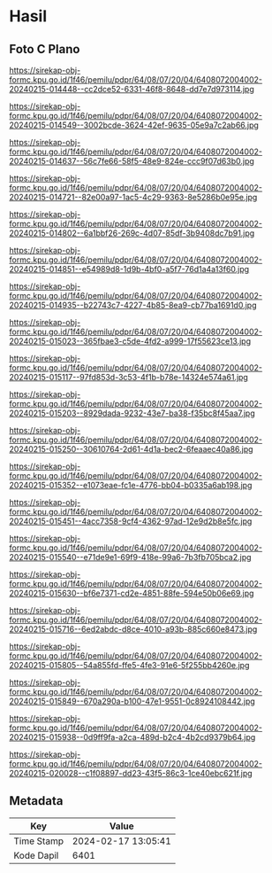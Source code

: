 # Hasil

## Foto C Plano

https://sirekap-obj-formc.kpu.go.id/1f46/pemilu/pdpr/64/08/07/20/04/6408072004002-20240215-014448--cc2dce52-6331-46f8-8648-dd7e7d973114.jpg

https://sirekap-obj-formc.kpu.go.id/1f46/pemilu/pdpr/64/08/07/20/04/6408072004002-20240215-014549--3002bcde-3624-42ef-9635-05e9a7c2ab66.jpg

https://sirekap-obj-formc.kpu.go.id/1f46/pemilu/pdpr/64/08/07/20/04/6408072004002-20240215-014637--56c7fe66-58f5-48e9-824e-ccc9f07d63b0.jpg

https://sirekap-obj-formc.kpu.go.id/1f46/pemilu/pdpr/64/08/07/20/04/6408072004002-20240215-014721--82e00a97-1ac5-4c29-9363-8e5286b0e95e.jpg

https://sirekap-obj-formc.kpu.go.id/1f46/pemilu/pdpr/64/08/07/20/04/6408072004002-20240215-014802--6a1bbf26-269c-4d07-85df-3b9408dc7b91.jpg

https://sirekap-obj-formc.kpu.go.id/1f46/pemilu/pdpr/64/08/07/20/04/6408072004002-20240215-014851--e54989d8-1d9b-4bf0-a5f7-76d1a4a13f60.jpg

https://sirekap-obj-formc.kpu.go.id/1f46/pemilu/pdpr/64/08/07/20/04/6408072004002-20240215-014935--b22743c7-4227-4b85-8ea9-cb77ba1691d0.jpg

https://sirekap-obj-formc.kpu.go.id/1f46/pemilu/pdpr/64/08/07/20/04/6408072004002-20240215-015023--365fbae3-c5de-4fd2-a999-17f55623ce13.jpg

https://sirekap-obj-formc.kpu.go.id/1f46/pemilu/pdpr/64/08/07/20/04/6408072004002-20240215-015117--97fd853d-3c53-4f1b-b78e-14324e574a61.jpg

https://sirekap-obj-formc.kpu.go.id/1f46/pemilu/pdpr/64/08/07/20/04/6408072004002-20240215-015203--8929dada-9232-43e7-ba38-f35bc8f45aa7.jpg

https://sirekap-obj-formc.kpu.go.id/1f46/pemilu/pdpr/64/08/07/20/04/6408072004002-20240215-015250--30610764-2d61-4d1a-bec2-6feaaec40a86.jpg

https://sirekap-obj-formc.kpu.go.id/1f46/pemilu/pdpr/64/08/07/20/04/6408072004002-20240215-015352--e1073eae-fc1e-4776-bb04-b0335a6ab198.jpg

https://sirekap-obj-formc.kpu.go.id/1f46/pemilu/pdpr/64/08/07/20/04/6408072004002-20240215-015451--4acc7358-9cf4-4362-97ad-12e9d2b8e5fc.jpg

https://sirekap-obj-formc.kpu.go.id/1f46/pemilu/pdpr/64/08/07/20/04/6408072004002-20240215-015540--e71de9e1-69f9-418e-99a6-7b3fb705bca2.jpg

https://sirekap-obj-formc.kpu.go.id/1f46/pemilu/pdpr/64/08/07/20/04/6408072004002-20240215-015630--bf6e7371-cd2e-4851-88fe-594e50b06e69.jpg

https://sirekap-obj-formc.kpu.go.id/1f46/pemilu/pdpr/64/08/07/20/04/6408072004002-20240215-015716--6ed2abdc-d8ce-4010-a93b-885c660e8473.jpg

https://sirekap-obj-formc.kpu.go.id/1f46/pemilu/pdpr/64/08/07/20/04/6408072004002-20240215-015805--54a855fd-ffe5-4fe3-91e6-5f255bb4260e.jpg

https://sirekap-obj-formc.kpu.go.id/1f46/pemilu/pdpr/64/08/07/20/04/6408072004002-20240215-015849--670a290a-b100-47e1-9551-0c8924108442.jpg

https://sirekap-obj-formc.kpu.go.id/1f46/pemilu/pdpr/64/08/07/20/04/6408072004002-20240215-015938--0d9ff9fa-a2ca-489d-b2c4-4b2cd9379b64.jpg

https://sirekap-obj-formc.kpu.go.id/1f46/pemilu/pdpr/64/08/07/20/04/6408072004002-20240215-020028--c1f08897-dd23-43f5-86c3-1ce40ebc621f.jpg


## Metadata

| Key        | Value               |
| ---------- | ------------------- |
| Time Stamp | 2024-02-17 13:05:41 |
| Kode Dapil | 6401                |



